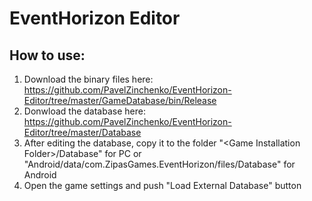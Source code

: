 # EventHorizon Editor

## How to use:

1. Download the binary files here: https://github.com/PavelZinchenko/EventHorizon-Editor/tree/master/GameDatabase/bin/Release
2. Donwload the database here: https://github.com/PavelZinchenko/EventHorizon-Editor/tree/master/Database
3. After editing the database, copy it to the folder "\<Game Installation Folder\>/Database" for PC or "Android/data/com.ZipasGames.EventHorizon/files/Database" for Android
4. Open the game settings and push "Load External Database" button
